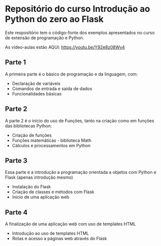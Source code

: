 # Repositório do curso Introdução ao Python do zero ao Flask
Este respositório tem o código-fonte dos exemplos apresentados no curso de extensão de programação e Python.

As vídeo-aulas estão AQUI: https://youtu.be/Y92e8z08Wv4

## Parte 1
A primeira parte é o básico de programação e da linguagem, com:
- Declaração de variáveis
- Comandos de entrada e saída de dados
- Funcionalidades básicas

## Parte 2
A parte 2 é o início do uso de Funções, tanto na criação como em funções das bibliotecas Python:
- Criação de funções
- Funções matemáticas - biblioteca Math
- Cálculos e processamentos em Python

## Parte 3
Essa parte é a introdução a programação orientada a objetos com Python e Flask (apenas introdução mesmo)
- Instalação do Flask
- Criação de classes e métodos com Flask
- Inicio de uma aplicação web

## Parte 4
A finalização de uma aplicação web com uso de templates HTML
- Introdução ao uso de templates HTML
- Rotas e acesso a páginas web através do Flask
